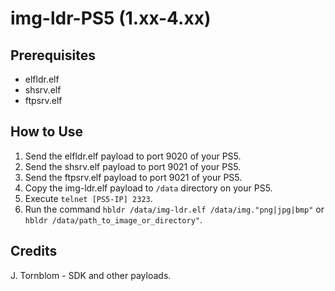 # img-ldr-PS5 (1.xx-4.xx)

## Prerequisites
- elfldr.elf
- shsrv.elf
- ftpsrv.elf


## How to Use
1. Send the elfldr.elf payload to port 9020 of your PS5.
2. Send the shsrv.elf payload to port 9021 of your PS5.
3. Send the ftpsrv.elf payload to port 9021 of your PS5.
4. Copy the img-ldr.elf payload to `/data` directory on your PS5.
5. Execute `telnet [PS5-IP] 2323`.
6. Run the command `hbldr /data/img-ldr.elf /data/img."png|jpg|bmp"` or `hbldr /data/path_to_image_or_directory"`.

## Credits
J. Tornblom - SDK and other payloads.
